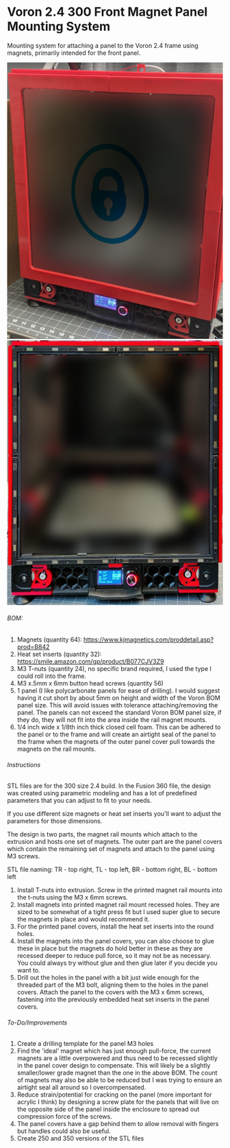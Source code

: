 # **Voron 2.4 300 Front Magnet Panel Mounting System**

Mounting system for attaching a panel to the Voron 2.4 frame using magnets, primarily intended for the front panel.

![Alt text](Images/CoverMagnetMount.png "Cover Magnet Mount")
![Alt text](Images/RailMagnetMount.png "Rail Magnet Mount")


###### BOM:

1. Magnets (quantity 64): https://www.kjmagnetics.com/proddetail.asp?prod=B842
2. Heat set inserts (quantity 32): https://smile.amazon.com/gp/product/B077CJV3Z9
3. M3 T-nuts (quantity 24), no specific brand required, I used the type I could roll into the frame.
4. M3 x.5mm x 6mm button head screws (quantity 56)
5. 1 panel (I like polycarbonate panels for ease of drilling). I would suggest having it cut short by about 5mm on height and width of the Voron BOM panel size. This will avoid issues with tolerance attaching/removing the panel. The panels can not exceed the standard Voron BOM panel size, if they do, they will not fit into the area inside the rail magnet mounts.
6. 1/4 inch wide x 1/8th inch thick closed cell foam. This can be adhered to the panel or to the frame and will create an airtight seal of the panel to the frame when the magnets of the outer panel cover pull towards the magnets on the rail mounts.
  

###### Instructions

STL files are for the 300 size 2.4 build. In the Fusion 360 file, the design was created using parametric modeling and has a lot of predefined parameters that you can adjust to fit to your needs.

If you use different size magnets or heat set inserts you'll want to adjust the parameters for those dimensions.

The design is two parts, the magnet rail mounts which attach to the extrusion and hosts one set of magnets. 
The outer part are the panel covers which contain the remaining set of magnets and attach to the panel using M3 screws.

STL file naming: TR - top right, TL - top left, BR - bottom right, BL - bottom left

1. Install T-nuts into extrusion. Screw in the printed magnet rail mounts into the t-nuts using the M3 x 6mm screws. 
2. Install magnets into printed magnet rail mount recessed holes. They are sized to be somewhat of a tight press fit but I used super glue to secure the magnets in place and would recommend it.
3. For the printed panel covers, install the heat set inserts into the round holes.
4. Install the magnets into the panel covers, you can also choose to glue these in place but the magnets do hold better in these as they are recessed deeper to reduce pull force, so it may not be as necessary. You could always try without glue and then glue later if you decide you want to.
5. Drill out the holes in the panel with a bit just wide enough for the threaded part of the M3 bolt, aligning them to the holes in the panel covers. Attach the panel to the covers with the M3 x 6mm screws, fastening into the previously embedded heat set inserts in the panel covers.

###### To-Do/Improvements

1. Create a drilling template for the panel M3 holes 
2. Find the 'ideal' magnet which has just enough pull-force, the current magnets are a little overpowered and thus need to be recessed slightly in the panel cover design to compensate. This will likely be a slightly smaller/lower grade magnet than the one in the above BOM. The count of magnets may also be able to be reduced but I was trying to ensure an airtight seal all around so I overcompensated. 
3. Reduce strain/potential for cracking on the panel (more important for acrylic I think) by designing a screw plate for the panels that will live on the opposite side of the panel inside the enclosure to spread out compression force of the screws.
4. The panel covers have a gap behind them to allow removal with fingers but handles could also be useful.
5. Create 250 and 350 versions of the STL files
  